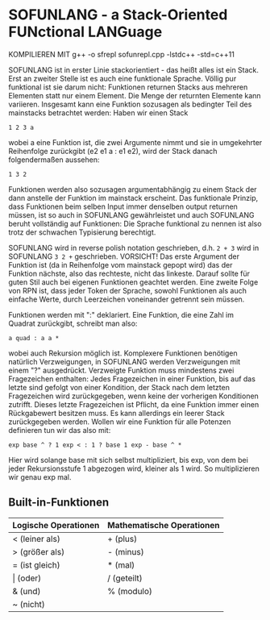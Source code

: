 # SOFUNLANG - a Stack-Oriented FUNctional LANGuage

KOMPILIEREN MIT g++ -o sfrepl sofunrepl.cpp -lstdc++ -std=c++11

SOFUNLANG ist in erster Linie stackorientiert - das heißt alles ist ein Stack. Erst an zweiter
Stelle ist es auch eine funktionale Sprache. Völlig pur funktional ist sie darum nicht:
Funktionen returnen Stacks aus mehreren Elementen statt nur einem Element. Die Menge der 
returnten Elemente kann variieren. 
Insgesamt kann eine Funktion sozusagen als bedingter Teil des mainstacks 
betrachtet werden:
Haben wir einen Stack 

	1 2 3 a
	
wobei a eine Funktion ist, die zwei Argumente nimmt und sie 
in umgekehrter Reihenfolge zurückgibt (e2 e1 a : e1 e2), wird der Stack danach folgendermaßen
aussehen: 

	1 3 2
	
Funktionen werden also sozusagen argumentabhängig zu einem Stack der dann anstelle der Funktion
im mainstack erscheint. Das funktionale Prinzip, dass Funktionen beim selben Input immer denselben
output returnen müssen, ist so auch in SOFUNLANG gewährleistet und auch SOFUNLANG beruht
vollständig auf Funktionen: Die Sprache funktional zu nennen ist also trotz der schwachen Typisierung berechtigt.

SOFUNLANG wird in reverse polish notation geschrieben, d.h. `2 + 3` wird in SOFUNLANG `3 2 +` 
geschrieben. VORSICHT! Das erste Argument der Funktion ist (da in Reihenfolge vom mainstack gepopt wird) das der Funktion 
nächste, also das rechteste, nicht das linkeste. Darauf sollte für guten Stil auch bei eigenen Funktionen geachtet
werden.
Eine zweite Folge von RPN ist, dass jeder Token der Sprache, sowohl Funktionen als auch einfache Werte, durch Leerzeichen
voneinander getrennt sein müssen.

Funktionen werden mit ":" deklariert. Eine Funktion, die eine Zahl im Quadrat zurückgibt, schreibt
man also: 

	a quad : a a *
	
wobei auch Rekursion möglich ist.
Komplexere Funktionen benötigen natürlich Verzweigungen, in SOFUNLANG werden Verzweigungen mit einem "?"
ausgedrückt. Verzweigte Funktion muss mindestens zwei Fragezeichen enthalten: Jedes Fragezeichen in einer Funktion,
bis auf das letzte sind gefolgt von einer Kondition, der Stack nach dem letzten Fragezeichen wird zurückgegeben, wenn
keine der vorherigen Konditionen zutrifft. Dieses letzte Fragezeichen ist Pflicht, da eine Funktion immer einen 
Rückgabewert besitzen muss. Es kann allerdings ein leerer Stack zurückgegeben werden.
Wollen wir eine Funktion für alle Potenzen definieren tun wir das also mit:

	exp base ^ ? 1 exp < : 1 ? base 1 exp - base ^ *
	
Hier wird solange base mit sich selbst multipliziert, bis exp, von dem bei jeder 
Rekursionsstufe 1 abgezogen wird, kleiner als 1 wird. So multiplizieren wir genau exp mal.

## Built-in-Funktionen

Logische Operationen | Mathematische Operationen
------------ | -------------
< (leiner als) | + (plus)
\> (größer als) | - (minus)			  
= (ist gleich) | \* (mal)			      
\| (oder) | / (geteilt)				      
& (und) | % (modulo)
~ (nicht) |
